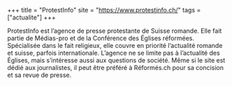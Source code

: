 +++
title = "ProtestInfo"
site = "https://www.protestinfo.ch/"
tags = ["actualite"]
+++

ProtestInfo est l’agence de presse protestante de Suisse romande. Elle fait partie de Médias-pro et de la Conférence des Églises réformées. Spécialisée dans le fait religieux, elle couvre en priorité l’actualité romande et suisse, parfois internationale. L’agence ne se limite pas à l’actualité des Églises, mais s’intéresse aussi aux questions de société. Même si le site est dédié aux journalistes, il peut être préféré à Réformés.ch pour sa concision et sa revue de presse.